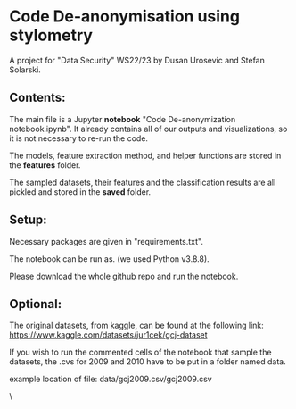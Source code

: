 # Code De-anonymisation using stylometry

A project for "Data Security" WS22/23 by Dusan Urosevic and Stefan Solarski.

## Contents:

The main file is a Jupyter **notebook** "Code De-anonymization notebook.ipynb". It already contains all of our outputs and visualizations, so it is not necessary to re-run the code.

The models, feature extraction method, and helper functions are stored in the **features** folder.

The sampled datasets, their features and the classification results are all pickled and stored in the **saved** folder.

## Setup:

Necessary packages are given in "requirements.txt".

The notebook can be run as. (we used Python v3.8.8).

Please download the whole github repo and run the notebook.

## Optional:

The original datasets, from kaggle, can be found at the following link: <https://www.kaggle.com/datasets/jur1cek/gcj-dataset>

If you wish to run the commented cells of the notebook that sample the datasets, the .cvs for 2009 and 2010 have to be put in a folder named data.

example location of file: data/gcj2009.csv/gcj2009.csv

\
